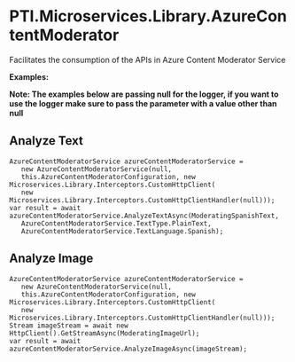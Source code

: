 ﻿# PTI.Microservices.Library.AzureContentModerator

Facilitates the consumption of the APIs in Azure Content Moderator Service

**Examples:**

**Note: The examples below are passing null for the logger, if you want to use the logger make sure to pass the parameter with a value other than null**
	
## Analyze Text
    AzureContentModeratorService azureContentModeratorService =
       new AzureContentModeratorService(null,
       this.AzureContentModeratorConfiguration, new Microservices.Library.Interceptors.CustomHttpClient(
       new Microservices.Library.Interceptors.CustomHttpClientHandler(null)));
    var result = await azureContentModeratorService.AnalyzeTextAsync(ModeratingSpanishText,
       AzureContentModeratorService.TextType.PlainText, 
       AzureContentModeratorService.TextLanguage.Spanish);

## Analyze Image
    AzureContentModeratorService azureContentModeratorService =
       new AzureContentModeratorService(null,
       this.AzureContentModeratorConfiguration, new Microservices.Library.Interceptors.CustomHttpClient(
       new Microservices.Library.Interceptors.CustomHttpClientHandler(null)));
    Stream imageStream = await new HttpClient().GetStreamAsync(ModeratingImageUrl);
    var result = await azureContentModeratorService.AnalyzeImageAsync(imageStream);